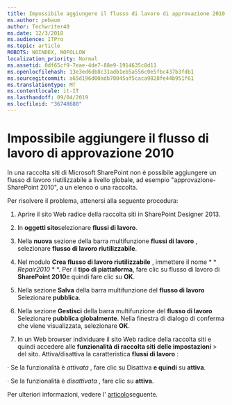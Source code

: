 ```yaml
---
title: Impossibile aggiungere il flusso di lavoro di approvazione 2010
ms.author: pebaum
author: Techwriter40
ms.date: 12/3/2018
ms.audience: ITPro
ms.topic: article
ROBOTS: NOINDEX, NOFOLLOW
localization_priority: Normal
ms.assetid: 0df65cf9-7eae-4de7-88e9-1914635c8d11
ms.openlocfilehash: 13e3ed6db8c31adb1eb5a556c0e5fbc437b3fdb1
ms.sourcegitcommit: a65d196d00adb70045af5caca9828fe44b951f61
ms.translationtype: MT
ms.contentlocale: it-IT
ms.lasthandoff: 09/04/2019
ms.locfileid: "36748688"
---
```

# <a name="unable-to-add-2010-approval-workflow"></a>Impossibile aggiungere il flusso di lavoro di approvazione 2010

In una raccolta siti di Microsoft SharePoint non è possibile aggiungere un flusso di lavoro riutilizzabile a livello globale, ad esempio "approvazione-SharePoint 2010", a un elenco o una raccolta.
  
Per risolvere il problema, attenersi alla seguente procedura: 
  
1. Aprire il sito Web radice della raccolta siti in SharePoint Designer 2013.
  
2. In **oggetti sito**selezionare **flussi di lavoro**. 
  
3. Nella **nuova** sezione della barra multifunzione **flussi di lavoro** , selezionare **flusso di lavoro riutilizzabile**. 
  
4. Nel modulo **Crea flusso di lavoro riutilizzabile** , immettere il nome * * *Repair2010* * *. Per il **tipo di piattaforma**, fare clic su flusso di lavoro di **SharePoint 2010**e quindi fare clic su **OK**. 
  
1. Nella sezione **Salva** della barra multifunzione del **flusso di lavoro** Selezionare **pubblica**. 
  
2. Nella sezione **Gestisci** della barra multifunzione del **flusso di lavoro** Selezionare **pubblica globalmente**. Nella finestra di dialogo di conferma che viene visualizzata, selezionare **OK**. 
  
3. In un Web browser individuare il sito Web radice della raccolta siti e quindi accedere alle **funzionalità di raccolta siti** **delle impostazioni** \> del sito. Attiva/disattiva la caratteristica **flussi di lavoro** : 
  
· Se la funzionalità è *attivata* , fare clic su Disattiva **e quindi** su **attiva**. 
  
· Se la funzionalità è *disattivata* , fare clic su **attiva**. 
  
Per ulteriori informazioni, vedere l' [articolo](https://go.microsoft.com/fwlink/?linkid=2047770&amp;clcid=0x409)seguente.
  

